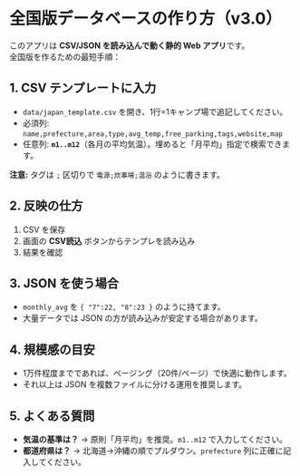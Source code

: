 # 全国版データベースの作り方（v3.0）

このアプリは **CSV/JSON を読み込んで動く静的 Web アプリ**です。  
全国版を作るための最短手順：

## 1. CSV テンプレートに入力
- `data/japan_template.csv` を開き、1行=1キャンプ場で追記してください。
- 必須列: `name,prefecture,area,type,avg_temp,free_parking,tags,website,map`
- 任意列: **`m1..m12`**（各月の平均気温）。埋めると「月平均」指定で検索できます。

**注意:** タグは `;` 区切りで `電源;炊事場;温浴` のように書きます。

## 2. 反映の仕方
1. CSV を保存
2. 画面の **CSV読込** ボタンからテンプレを読み込み
3. 結果を確認

## 3. JSON を使う場合
- `monthly_avg` を `{ "7":22, "8":23 }` のように持てます。
- 大量データでは JSON の方が読み込みが安定する場合があります。

## 4. 規模感の目安
- 1万件程度までであれば、ページング（20件/ページ）で快適に動作します。
- それ以上は JSON を複数ファイルに分ける運用を推奨します。

## 5. よくある質問
- **気温の基準は？** → 原則「月平均」を推奨。`m1..m12` で入力してください。
- **都道府県は？** → 北海道→沖縄の順でプルダウン。`prefecture` 列に正確に記入してください。
